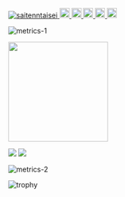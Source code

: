 <p align="left">
  <a href="https://github.com/saitenntaisei/saitenntaisei/">
    <img src="https://komarev.com/ghpvc/?username=saitenntaisei" alt="saitenntaisei" />
  </a>
  <a href="http://twitter.com/sort_reverse">
    <img height="20" src="https://img.shields.io/twitter/follow/sort_reverse?label=Twitter&logo=twitter&style=flat" />
  </a>
  <a href="https://github.com/saitenntaisei">
    <img height="20" src="https://img.shields.io/github/followers/saitenntaisei?label=follow&logo=github&style=flat" />
  </a>

  <a href="https://stackoverflow.com/users/10370282/ranger">
    <img height="20" src="https://img.shields.io/stackexchange/stackoverflow/r/10370282?label=StackOverflow&logo=stack-overflow&style=flat" />
  </a>
  <a href="http://qiita.com/saitenn">
    <img height="20" src="https://qiita-badge.apiapi.app/s/saitenn/posts.svg" />
  </a>
  <a href="https://qiita.com/saitenn">
    <img height="20" src="https://qiita-badge.apiapi.app/s/saitenn/contributions.svg" />
  </a>
</p>

![metrics-1](https://raw.githubusercontent.com/gist/saitenntaisei/d8ed9bd1aa4db916a52f79c465a39af8/raw/7eb8d29cd7dd7a3570cd936589c07a5e5fd07283/metrics-1.svg)

<a href="https://github.com/anuraghazra/github-readme-stats">
  <img height=200 align="center" src="https://github-readme-stats-tau-umber-57.vercel.app/api?username=saitenntaisei&show_icons=true&theme=radical&rank_icon=percentil&count_private=true" />
</a>
<!-- <a href="https://github.com/anuraghazra/convoychat">
  <img height=200 align="center" src="https://github-readme-stats-tau-umber-57.vercel.app/api/top-langs?username=saitenntaisei&layout=compact&langs_count=8&card_width=320&theme=radical" />
</a> -->

<!-- ![](http://github-profile-summary-cards.vercel.app/api/cards/most-commit-language?username=saitenntaisei&theme=dracula)
![](http://github-profile-summary-cards.vercel.app/api/cards/repos-per-language?username=saitenntaisei&theme=dracula) -->

![](http://github-profile-summary-cards.vercel.app/api/cards/profile-details?username=saitenntaisei&theme=dracula)
![](http://github-profile-summary-cards.vercel.app/api/cards/productive-time?username=saitenntaisei&theme=dracula&utcOffset=9)

![metrics-2](https://raw.githubusercontent.com/gist/saitenntaisei/d8ed9bd1aa4db916a52f79c465a39af8/raw/7eb8d29cd7dd7a3570cd936589c07a5e5fd07283/metrics-2.svg)

![trophy](https://github-profile-trophy.vercel.app/?username=saitenntaisei&theme=dracula)
